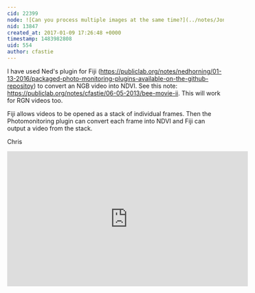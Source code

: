 ```yaml
---
cid: 22399
node: ![Can you process multiple images at the same time?](../notes/JonathanM32/01-09-2017/can-you-process-multiple-images-at-the-same-time)
nid: 13847
created_at: 2017-01-09 17:26:48 +0000
timestamp: 1483982808
uid: 554
author: cfastie
---
```


I have used Ned's plugin for Fiji (https://publiclab.org/notes/nedhorning/01-13-2016/packaged-photo-monitoring-plugins-available-on-the-github-repositoy) to convert an NGB video into NDVI. See this note: https://publiclab.org/notes/cfastie/06-05-2013/bee-movie-ii. This will work for RGN videos too.

Fiji allows videos to be opened as a stack of individual frames. Then the Photomonitoring plugin can convert each frame into NDVI and Fiji can output a video from the stack. 

Chris

<iframe width="560" height="315" src="https://www.youtube-nocookie.com/embed/iGAyotd0Ifc" frameborder="0" allowfullscreen></iframe>